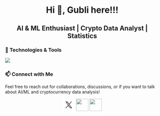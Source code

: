 <h1 align="center">

Hi 👋, Gubli here!!!

</h1>

<h2 align="center">

AI & ML Enthusiast | Crypto Data Analyst | Statistics

</h2>

### 🧰 **Technologies & Tools**

<p align="center">

<a href="https://skillicons.dev"> <img src="https://skillicons.dev/icons?i=python,r,pytorch,anaconda,docker,bash,git,linux,md,sklearn,ubuntu,tensorflow,sqlite,postgres,keras,polars"/> </a>

</p>

### 📫 **Connect with Me**

Feel free to reach out for collaborations, discussions, or if you want to talk about AI/ML and cryptocurrency data analysis!

<p align="center">
    <a href="https://x.com/gublix" target="blank"><img src="https://raw.githubusercontent.com/edent/SuperTinyIcons/master/images/svg/x.svg" width="40" height="40" /></a>
    <a href="https://huggingface.co/gubli" target="blank"><img src="https://avatars.githubusercontent.com/u/25720743?s=200&v=4" width="40" height="40" /></a>
    <a href="https://app.tuta.com/mail/tisina@tuta.io" target="blank"><img src="https://avatars.githubusercontent.com/u/6120691?s=200&v=4" width="40" height="40" /></a>
</p>
